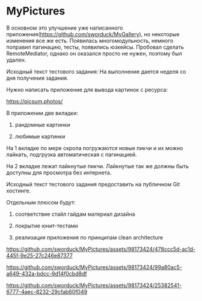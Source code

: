# MyPictures
В основном это улучшение уже написанного приложения(https://github.com/sworduck/MyGallery), но некоторые изменения все же есть. Появилась многомодульность, немного поправил пагинацию, тесты, появились юзкейсы. Пробовал сделать RemoteMediator, однако он оказался просто не нужен, поэтому был удален.

Исходный текст тестового задания: 
На выполнение дается неделя со дня получения задания.

Нужно написать приложение для вывода картинок с ресурса: 

https://picsum.photos/

 

В приложении две вкладки:

1) рандомные картинки

2) любимые картинки



На 1 вкладке по мере скрола погружаются новые пикчи и их можно лайкать, подгрузка автоматическая с пагинацией.

На 2 вкладке лежат лайкнутые пикчи. Лайкнутые так же должны быть доступны для просмотра без интернета.

Исходный текст тестового задания предоставить на публичном Git хостинге.



Отдельным плюсом будут:

1) соответствие стайл гайдам материал дизайна

2) покрытие юнит-тестами

3) реализация приложения по принципам clean architecture



https://github.com/sworduck/MyPictures/assets/98173424/478ccc5d-ac1d-445f-9e25-27c246e87377

https://github.com/sworduck/MyPictures/assets/98173424/99a80ac5-a649-432a-bdcc-9d14f0cbd8df

https://github.com/sworduck/MyPictures/assets/98173424/25382541-6777-4aec-8232-29cfab60f049


